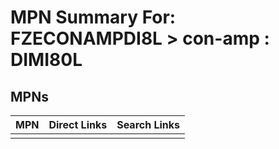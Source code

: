 



# MPN Summary For: FZECONAMPDI8L > con-amp : DIMI80L

## MPNs
  

|MPN|Direct Links|Search Links|
| :--- | :--- | :--- |
||||
